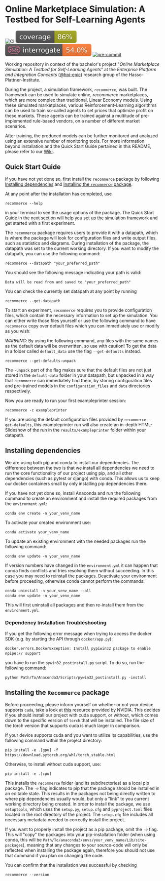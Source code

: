 # Online Marketplace Simulation: A Testbed for Self-Learning Agents

![CI](https://github.com/hpi-epic/BP2021/actions/workflows/CI.yml/badge.svg)
![Coverage-Badge](/badges/coverage.svg)
![Docstring-Coverage](/badges/docstring_coverage.svg)
[![pre-commit](https://img.shields.io/badge/pre--commit-enabled-brightgreen?logo=pre-commit&logoColor=white)](https://github.com/pre-commit/pre-commit)

Working repository in context of the bachelor's project "*Online Marketplace Simulation: A Testbed for Self-Learning Agents*" at the *Enterprise Platform and Integration Concepts* ([@hpi-epic](https://github.com/hpi-epic)) research group of the Hasso-Plattner-Institute.

During the project, a simulation framework, *`recommerce`*, was built. The framework can be used to simulate online, *recommerce* marketplaces, which are more complex than traditional, Linear Economy models. Using these simulated marketplaces, various Reinforcement-Learning algorithms can be used to train so-called agents to set prices that optimize profit on these markets. These agents can be trained against a multitude of pre-implemented rule-based vendors, on a number of different market scenarios.

After training, the produced models can be further monitored and analyzed using an extensive number of monitoring tools. For more information beyond installation and the Quick Start Guide pertained in this README, please refer to our [Wiki](https://github.com/hpi-epic/BP2021/wiki).

## Quick Start Guide

If you have not yet done so, first install the `recommerce` package by following [Installing dependencies](#2-installing-dependencies) and [Installing the `recommerce` package](#3-installing-the-recommerce-package).

At any point after the installation has completed, use

```terminal
recommerce --help
```

in your terminal to see the usage options of the package. The Quick Start Guide in the next section will help you set up the simulation framework and get started with a first experiment.

The `recommerce` package requires users to provide it with a datapath, which is where the package will look for configuration files and write output files, such as statistics and diagrams.
During installation of the package, the datapath was set to the current working directory. If you want to modify the datapath, you can use the following command:

```terminal
recommerce --datapath "your_preferred_path"
```

You should see the following message indicating your path is valid:

```terminal
Data will be read from and saved to "your_preferred_path"
```

You can check the currently set datapath at any point by running

```terminal
recommerce --get-datapath
```

To start an experiment, `recommerce` requires you to provide configuration files, which contain the necessary information to set up the simulation. You can either write those files yourself or use the following command to have `recommerce` copy over default files which you can immediately use or modify as you wish:

*WARNING*: By using the following command, any files with the same names as the default data will be overwritten, so use with caution! To get the data in a folder called `default_data` use the flag `--get-defaults` instead.

```terminal
recommerce --get-defaults-unpack
```

The `-unpack` part of the flag makes sure that the default files are not just stored in the `default-data` folder in your datapath, but unpacked in a way that `recommerce` can immediately find them, by storing configuration files and pre-trained models in the `configuration_files` and `data` directories respectively.

Now you are ready to run your first exampleprinter session:

```terminal
recommerce -c exampleprinter
```

If you are using the default configuration files provided by `recommerce --get-defaults`, this exampleprinter run will also create an in-depth HTML-Slideshow of the run in the `results/exampleprinter` folder within your datapath.

## Installing dependencies

We are using both pip and conda to install our dependencies. The difference between the two is that we install all dependencies we need to run the core functionality of our project using pip, and all other dependencies (such as pytest or django) with conda. This allows us to keep our docker containers small by only installing pip dependencies there.

If you have not yet done so, install Anaconda and run the following command to create an environment and install the required packages from the `environment.yml`:

```terminal
conda env create -n your_venv_name
```

To activate your created environment use:

```terminal
conda activate your_venv_name
```

To update an existing environment with the needed packages run the following command:

```terminal
conda env update -n your_venv_name
```

If version numbers have changed in the `environment.yml` it can happen that conda finds conflicts and tries resolving them without succeeding. In this case you may need to reinstall the packages. Deactivate your environment before proceeding, otherwise conda cannot perform the commands:

```terminal
conda uninstall -n your_venv_name --all
conda env update -n your_venv_name
```

This will first uninstall all packages and then re-install them from the `environment.yml`.

### Dependency Installation Troubleshooting

If you get the following error message when trying to access the docker SDK (e.g. by starting the API through `docker/app.py`):

```terminal
docker.errors.DockerException: Install pypiwin32 package to enable npipe:// support
```

you have to run the `pywin32_postinstall.py` script. To do so, run the following command:

```terminal
python Path/To/Anaconda3/Scripts/pywin32_postinstall.py -install
```

## Installing the `Recommerce` package

Before proceeding, please inform yourself on whether or not your device supports `cuda`, take a look at [this](https://developer.nvidia.com/cuda-gpus) resource provided by NVIDIA. This decides if you should install our project with cuda support, or without, which comes down to the specific version of `torch` that will be installed. The file size of the torch version that supports cuda is much larger in comparison. 

If your device supports cuda and you want to utilize its capabilities, use the following command within the project directory:

```terminal
pip install -e .[gpu] -f https://download.pytorch.org/whl/torch_stable.html
```

Otherwise, to install without cuda support, use:

```terminal
pip install -e .[cpu]
```

This installs the `recommerce` folder (and its subdirectories) as a local pip package. The `-e` flag indicates to pip that the package should be installed in an editable state. This results in the packages not being directly written to where pip dependencies usually would, but only a "link" to you current working directory being created. In order to install the package, we use `setuptools`, which uses the `setup.py`, `setup.cfg` and `pyproject.toml` files located in the root directory of the project. The `setup.cfg` file includes all necessary metadata needed to correctly install the project.

If you want to properly install the project as a pip package, omit the `-e` flag. This will "copy" the packages into your pip-installation folder (when using conda, this will be `Path/To/anaconda3/envs/your_venv_name/Lib/site-packages`), meaning that any changes to your source-code will only be reflected when installing the package again, therefore you should not use that command if you plan on changing the code.

You can confirm that the installation was successful by checking

```terminal
recommerce --version
```
